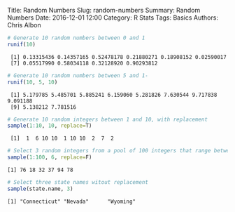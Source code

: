 Title: Random Numbers
Slug: random-numbers
Summary: Random Numbers
Date: 2016-12-01 12:00
Category: R Stats
Tags: Basics
Authors: Chris Albon




```R
# Generate 10 random numbers between 0 and 1
runif(10)
```




     [1] 0.13315436 0.14357165 0.52478178 0.21880271 0.18908152 0.02590017
     [7] 0.05517990 0.58034118 0.32128920 0.90293812




```R
# Generate 10 random numbers between 5 and 1-
runif(10, 5, 10)
```




     [1] 5.179785 5.485701 5.885241 6.159060 5.281826 7.630544 9.717838 9.091188
     [9] 5.138212 7.781516




```R
# Generate 10 random integers between 1 and 10, with replacement
sample(1:10, 10, replace=T)
```




     [1]  1  6 10 10  1 10 10  2  7  2




```R
# Select 3 random integers from a pool of 100 integers that range between 1 and 100
sample(1:100, 6, replace=F)
```




    [1] 76 18 32 37 94 78




```R
# Select three state names witout replacement
sample(state.name, 3)
```




    [1] "Connecticut" "Nevada"      "Wyoming"    
